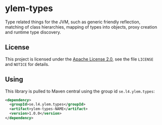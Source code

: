 # ylem-types

Type related things for the JVM, such as generic friendly reflection, matching
of class hierarchies, mapping of types into objects, proxy creation and
runtime type discovery.

## License

This project is licensed under the [Apache License 2.0](https://www.apache.org/licenses/LICENSE-2.0),
see the file `LICENSE` and `NOTICE` for details.

## Using

This library is pulled to Maven central using the group id `se.l4.ylem.types`:

```xml
<dependency>
  <groupId>se.l4.ylem.types</groupId>
  <artifact>ylem-types-NAME</artifact>
  <version>1.0.0</version>
</dependency>
```
